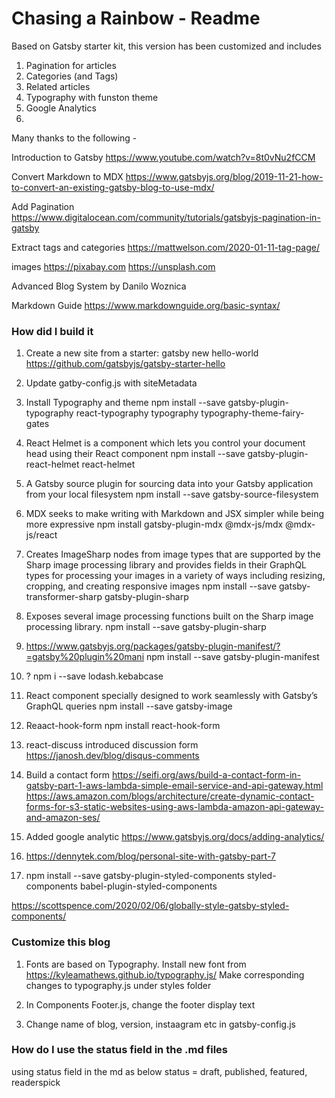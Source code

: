 <h1 >
  Chasing a Rainbow - Readme
</h1>

Based on Gatsby starter kit, this version has been customized and includes

1. Pagination for articles
2. Categories (and Tags)
3. Related articles 
4. Typography with funston theme
5. Google Analytics
6. 

Many thanks to the following -

Introduction to Gatsby
https://www.youtube.com/watch?v=8t0vNu2fCCM

Convert Markdown to MDX
https://www.gatsbyjs.org/blog/2019-11-21-how-to-convert-an-existing-gatsby-blog-to-use-mdx/

Add Pagination
https://www.digitalocean.com/community/tutorials/gatsbyjs-pagination-in-gatsby

Extract tags and categories
https://mattwelson.com/2020-01-11-tag-page/

images 
https://pixabay.com
https://unsplash.com


Advanced Blog System by Danilo Woznica

Markdown Guide
https://www.markdownguide.org/basic-syntax/



### How did I build it

1. Create a new site from a starter:
gatsby new hello-world https://github.com/gatsbyjs/gatsby-starter-hello

2. Update gatby-config.js with siteMetadata

3. Install Typography and theme
npm install --save gatsby-plugin-typography react-typography typography typography-theme-fairy-gates

4. React Helmet is a component which lets you control your document head using their React component
npm install --save gatsby-plugin-react-helmet react-helmet

5. A Gatsby source plugin for sourcing data into your Gatsby application from your local filesystem
npm install --save gatsby-source-filesystem

6. MDX seeks to make writing with Markdown and JSX simpler while being more expressive
npm install gatsby-plugin-mdx @mdx-js/mdx @mdx-js/react

7. Creates ImageSharp nodes from image types that are supported by the Sharp image processing library and provides fields in their GraphQL types for processing your images in a variety of ways including resizing, cropping, and creating responsive images
npm install --save gatsby-transformer-sharp gatsby-plugin-sharp

8. Exposes several image processing functions built on the Sharp image processing library.
npm install --save gatsby-plugin-sharp

9. https://www.gatsbyjs.org/packages/gatsby-plugin-manifest/?=gatsby%20plugin%20mani 
npm install --save gatsby-plugin-manifest

10. ?
npm i --save lodash.kebabcase

11. React component specially designed to work seamlessly with Gatsby’s GraphQL queries
npm install --save gatsby-image

12. Reaact-hook-form
npm install react-hook-form

13. react-discuss
introduced discussion form
https://janosh.dev/blog/disqus-comments


13. Build a contact form
https://seifi.org/aws/build-a-contact-form-in-gatsby-part-1-aws-lambda-simple-email-service-and-api-gateway.html
https://aws.amazon.com/blogs/architecture/create-dynamic-contact-forms-for-s3-static-websites-using-aws-lambda-amazon-api-gateway-and-amazon-ses/


14. Added google analytic
https://www.gatsbyjs.org/docs/adding-analytics/

15. https://dennytek.com/blog/personal-site-with-gatsby-part-7

16. npm install --save gatsby-plugin-styled-components styled-components babel-plugin-styled-components

https://scottspence.com/2020/02/06/globally-style-gatsby-styled-components/


### Customize this blog

1. Fonts are based on Typography. Install new font from 
https://kyleamathews.github.io/typography.js/
Make corresponding changes to typography.js under styles folder

2. In Components Footer.js, change the footer display text

3. Change name of blog, version, instaagram etc in gatsby-config.js


### How do I use the status field in the .md files

using status field in the md as below
status = draft, published, featured, readerspick


